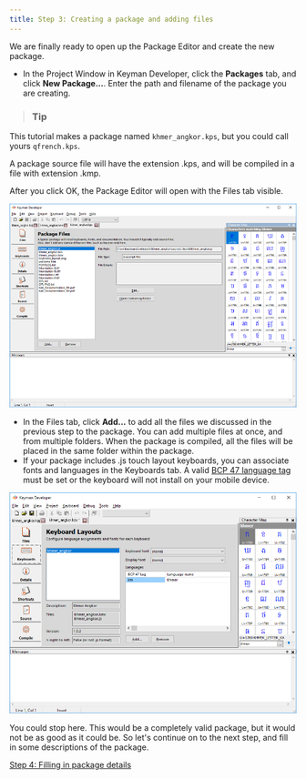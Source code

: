 ```yaml
---
title: Step 3: Creating a package and adding files
---
```


We are finally ready to open up the Package Editor and create the new
package.

-   In the Project Window in Keyman Developer, click the **Packages** tab, and click **New Package...**. Enter the path and filename of the package you are creating.

> ### Tip
This tutorial makes a package named `khmer_angkor.kps`, but you could call yours `qfrench.kps`.

A package source file will have the extension .kps, and will be compiled in a file with extension .kmp.

After you click OK, the Package Editor will open with the Files tab visible.

![](../../../images/tutorial_distribute_keyboard_3_files.png)

-   In the Files tab, click **Add...** to add
    all the files we discussed in the previous step to the package. You
    can add multiple files at once, and from multiple folders. When the
    package is compiled, all the files will be placed in the same folder
    within the package.
-   If your package includes .js touch layout keyboards, you can
    associate fonts and languages in the Keyboards tab. A valid [BCP 47 language tag](../../../reference/bcp-47) must be set or the keyboard will not install on your mobile device.

![](../../../images/tutorial_distribute_keyboard_3.png)

You could stop here. This would be a completely valid package, but it would not be as good as it could be. So let's continue on to the next step, and fill in some descriptions of the package.

[Step 4: Filling in package details](step-4)